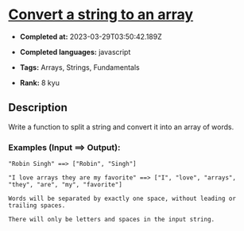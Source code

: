 # [Convert a string to an array](https://www.codewars.com/kata/57e76bc428d6fbc2d500036d)

- **Completed at:** 2023-03-29T03:50:42.189Z

- **Completed languages:** javascript

- **Tags:** Arrays, Strings, Fundamentals

- **Rank:** 8 kyu

## Description

Write a function to split a string and convert it into an array of words.

### Examples (Input ==> Output):

```
"Robin Singh" ==> ["Robin", "Singh"]

"I love arrays they are my favorite" ==> ["I", "love", "arrays", "they", "are", "my", "favorite"]
```

```if:c
Words will be separated by exactly one space, without leading or trailing spaces.

There will only be letters and spaces in the input string.
```
